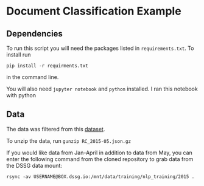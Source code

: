 # Document Classification Example 

## Dependencies 
To run this script you will need the packages listed in `requirements.txt`. To install run 

```pip install -r requirments.txt``` 

in the command line. 

You will also need `jupyter notebook` and `python` installed. 
I ran this notebook with python 

## Data
The data was filtered from this [dataset](https://www.reddit.com/r/datasets/comments/3bxlg7/i_have_every_publicly_available_reddit_comment/). 

To unzip the data, run ```gunzip RC_2015-05.json.gz```

If you would like data from Jan-April in addition to data from May, you can enter the following command from the cloned repository to grab data from the DSSG data mount:

```rsync -av USERNAME@BOX.dssg.io:/mnt/data/training/nlp_training/2015 .```

